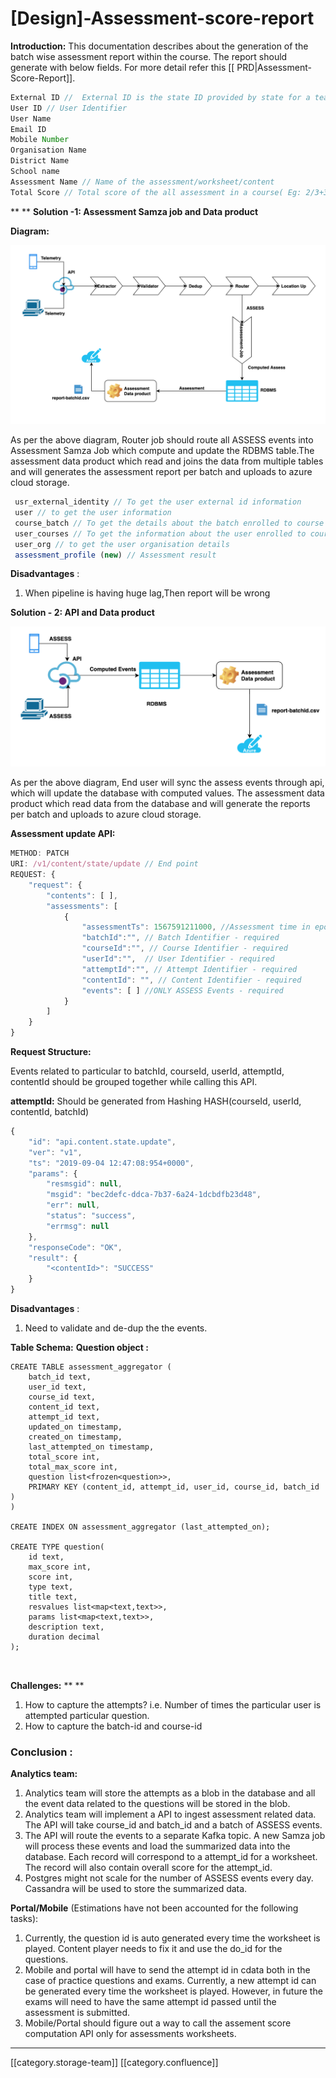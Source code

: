 # \[Design]-Assessment-score-report

**Introduction:** This documentation describes about the generation of the batch wise assessment report within the course. The report should generate with below fields. For more detail refer this \[\[ PRD|Assessment-Score-Report]].

```js
External ID //  External ID is the state ID provided by state for a teacher
User ID // User Identifier
User Name 
Email ID
Mobile Number
Organisation Name
District Name
School name 
Assessment Name // Name of the assessment/worksheet/content 
Total Score // Total score of the all assessment in a course( Eg: 2/3+3/4+2/3=7/10 )
```

\*\* \*\* **Solution -1: Assessment Samza job and Data product**

**Diagram:**

![](<images/storage/Screenshot 2019-08-26 at 6.01.37 PM.png>)

As per the above diagram, Router job should route all ASSESS events into Assessment Samza Job which compute and update the RDBMS table.The assessment data product which read and joins the data from multiple tables and will generates the assessment report per batch and uploads to azure cloud storage.

```js
 usr_external_identity // To get the user external id information
 user // to get the user information
 course_batch // To get the details about the batch enrolled to course
 user_courses // To get the information about the user enrolled to courses
 user_org // to get the user organisation details
 assessment_profile (new) // Assessment result
```

**Disadvantages** :

1. When pipeline is having huge lag,Then report will be wrong  &#x20;

**Solution - 2: API and Data product**

![](<images/storage/Screenshot 2019-08-27 at 11.31.56 AM.png>)

As per the above diagram, End user will sync the assess events through api, which will update the database with computed values. The assessment data product which read data from the database and will generate the reports per batch and uploads to azure cloud storage.

**Assessment update API:**

```js
METHOD: PATCH 
URI: /v1/content/state/update // End point
REQUEST: {
    "request": {
        "contents": [ ],
        "assessments": [
            {
 				"assessmentTs": 1567591211000, //Assessment time in epoch
                "batchId":"", // Batch Identifier - required
				"courseId":"", // Course Identifier - required
	  			"userId":"",  // User Identifier - required
	  			"attemptId":"", // Attempt Identifier - required
	  			"contentId": "", // Content Identifier - required
                "events": [ ] //ONLY ASSESS Events - required
            }
        ]
    }
}
```

**Request Structure:**

Events related to particular to batchId, courseId, userId, attemptId, contentId should be grouped together while calling this API.

**attemptId:** Should be generated from Hashing HASH(courseId, userId, contentId, batchId)

```js
{
    "id": "api.content.state.update",
    "ver": "v1",
    "ts": "2019-09-04 12:47:08:954+0000",
    "params": {
        "resmsgid": null,
        "msgid": "bec2defc-ddca-7b37-6a24-1dcbdfb23d48",
        "err": null,
        "status": "success",
        "errmsg": null
    },
    "responseCode": "OK",
    "result": {
        "<contentId>": "SUCCESS"
    }
}
```

**Disadvantages** :

1. Need to validate and de-dup the the events.

**Table Schema:** **Question object :**

```
CREATE TABLE assessment_aggregator (
    batch_id text,
    user_id text,
    course_id text,
    content_id text,
    attempt_id text,
    updated_on timestamp,
    created_on timestamp,
    last_attempted_on timestamp,
    total_score int,
    total_max_score int,
    question list<frozen<question>>,
    PRIMARY KEY (content_id, attempt_id, user_id, course_id, batch_id )
)

CREATE INDEX ON assessment_aggregator (last_attempted_on);

CREATE TYPE question(
    id text,
    max_score int,
    score int,
    type text,
    title text,
    resvalues list<map<text,text>>,
    params list<map<text,text>>,
    description text,
    duration decimal
);



```

**Challenges:** \*\* \*\*

1. How to capture the attempts? i.e. Number of times the particular user is attempted particular question.&#x20;
2. How to capture the batch-id and course-id

### **Conclusion** :

**Analytics team:**

1. Analytics team will store the attempts as a blob in the database and all the event data related to the questions will be stored in the blob.
2. Analytics team will implement a API to ingest assessment related data. The API will take course\_id and batch\_id and a batch of ASSESS events.
3. The API will route the events to a separate Kafka topic. A new Samza job will process these events and load the summarized data into the database. Each record will correspond to a attempt\_id for a worksheet. The record will also contain overall score for the attempt\_id.
4. Postgres might not scale for the number of ASSESS events every day. Cassandra will be used to store the summarized data.

**Portal/Mobile** (Estimations have not been accounted for the following tasks):

1. Currently, the question id is auto generated every time the worksheet is played. Content player needs to fix it and use the do\_id for the questions.
2. Mobile and portal will have to send the attempt id in cdata both in the case of practice questions and exams. Currently, a new attempt id can be generated every time the worksheet is played. However, in future the exams will need to have the same attempt id passed until the assessment is submitted.
3. Mobile/Portal should figure out a way to call the assement score computation API only for assessments worksheets.

***

\[\[category.storage-team]] \[\[category.confluence]]
